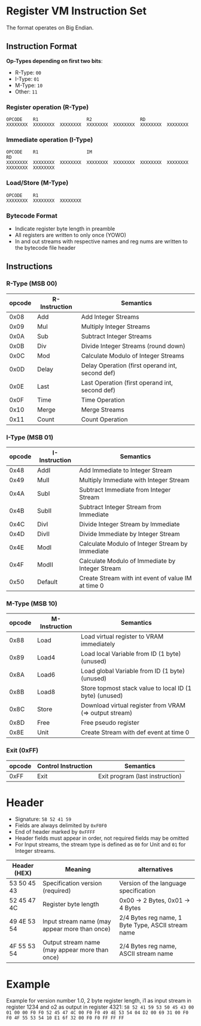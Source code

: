 # Register VM Instruction Set

The format operates on Big Endian.

## Instruction Format

__Op-Types depending on first two bits__:
- R-Type: `00`
- I-Type: `01`
- M-Type: `10`
- Other: `11`

### Register operation (R-Type)
```
OPCODE    R1                  R2                  RD
XXXXXXXX  XXXXXXXX  XXXXXXXX  XXXXXXXX  XXXXXXXX  XXXXXXXX  XXXXXXXX
```

### Immediate operation (I-Type)
```
OPCODE    R1                  IM                                      RD
XXXXXXXX  XXXXXXXX  XXXXXXXX  XXXXXXXX  XXXXXXXX  XXXXXXXX  XXXXXXXX  XXXXXXXX  XXXXXXXX
```

### Load/Store (M-Type)
```
OPCODE    R1
XXXXXXXX  XXXXXXXX  XXXXXXXX
```

### Bytecode Format

- Indicate register byte length in preamble
- All registers are written to only once (YOWO)
- In and out streams with respective names and reg nums are written to the bytecode file header

## Instructions

### R-Type (MSB 00)
| opcode  | R-Instruction         |   Semantics                                           |
|---------|-----------------------|-------------------------------------------------------|
| 0x08    | Add                   | Add Integer Streams                                   |
| 0x09    | Mul                   | Multiply Integer Streams                              |
| 0x0A    | Sub                   | Subtract Integer Streams                              |
| 0x0B    | Div                   | Divide Integer Streams (round down)                   |
| 0x0C    | Mod                   | Calculate Modulo of Integer Streams                   |
| 0x0D    | Delay                 | Delay Operation (first operand int, second def)       |
| 0x0E    | Last                  | Last Operation (first operand int, second def)        |
| 0x0F    | Time                  | Time Operation                                        |
| 0x10    | Merge                 | Merge Streams                                         |
| 0x11    | Count                 | Count Operation                                       |

### I-Type (MSB 01)
| opcode  | I-Instruction         |   Semantics                                           |
|---------|-----------------------|-------------------------------------------------------|
| 0x48    | AddI                  | Add Immediate to Integer Stream                       |
| 0x49    | MulI                  | Multiply Immediate with Integer Stream                |
| 0x4A    | SubI                  | Subtract Immediate from Integer Stream                |
| 0x4B    | SubII                 | Subtract Integer Stream from Immediate                |
| 0x4C    | DivI                  | Divide Integer Stream by Immediate                    |
| 0x4D    | DivII                 | Divide Immediate by Integer Stream                    |
| 0x4E    | ModI                  | Calculate Modulo of Integer Stream by Immediate       |
| 0x4F    | ModII                 | Calculate Modulo of Immediate by Integer Stream       |
| 0x50    | Default               | Create Stream with int event of value IM at time 0    |

### M-Type (MSB 10)
| opcode  | M-Instruction         |   Semantics                                           | 
|---------|-----------------------|-------------------------------------------------------|
| 0x88    | Load                  | Load virtual register to VRAM immediately             |
| 0x89    | Load4                 | Load local Variable from ID (1 byte) (unused)         |
| 0x8A    | Load6                 | Load global Variable from ID (1 byte) (unused)        |
| 0x8B    | Load8                 | Store topmost stack value to local ID (1 byte) (unused)|
| 0x8C    | Store                 | Download virtual register from VRAM (=> output stream)|
| 0x8D    | Free                  | Free pseudo register                                  |
| 0x8E    | Unit                  | Create Stream with def event at time 0                |

### Exit (0xFF)
| opcode  | Control Instruction   |   Semantics                                           |
|---------|-----------------------|-------------------------------------------------------|
| 0xFF    | Exit                  | Exit program (last instruction)                       |

# Header
* Signature: `58 52 41 59`
* Fields are always delimited by `0xF0F0`
* End of header marked by `0xFFFF`
* Header fields must appear in order, not required fields may be omitted
* For Input streams, the stream type is defined as `00` for Unit and `01` for Integer streams.

| Header (HEX)  |     Meaning                                   |      alternatives                                  |
|---------------|-----------------------------------------------|----------------------------------------------------|
| 53 50 45 43   | Specification version (required)              | Version of the language specification              |
| 52 45 47 4C   | Register byte length                          | 0x00 -> 2 Bytes, 0x01 -> 4 Bytes                   |
| 49 4E 53 54   | Input stream name (may appear more than once) | 2/4 Bytes reg name, 1 Byte Type, ASCII stream name |
| 4F 55 53 54   | Output stream name (may appear more than once)| 2/4 Bytes reg name, ASCII stream name              |

# Example
Example for version number 1.0, 2 byte register length, i1 as input stream in register 1234 and o2 as output in register 4321:
`58 52 41 59 53 50 45 43 00 01 00 00 F0 F0 52 45 47 4C 00 F0 F0 49 4E 53 54 04 D2 00 69 31 00 F0 F0 4F 55 53 54 10 E1 6f 32 00 F0 F0 FF FF FF`